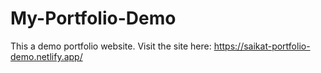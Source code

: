 # My-Portfolio-Demo
This a demo portfolio website. 
Visit the site here: https://saikat-portfolio-demo.netlify.app/
